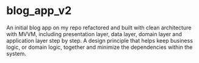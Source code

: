 # blog_app_v2

An initial blog app on my repo refactored and built with clean architecture with MVVM, including presentation layer, data layer, domain layer and application layer step by step. A design principle that helps keep business logic, or domain logic, together and minimize the dependencies within the system.


